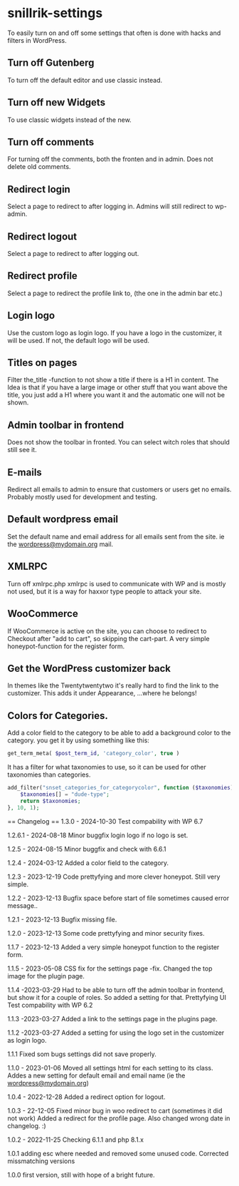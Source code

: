 # snillrik-settings
 To easily turn on and off some settings that often is done with hacks and filters in WordPress.

## Turn off Gutenberg
To turn off the default editor and use classic instead.

## Turn off new Widgets
To use classic widgets instead of the new.

## Turn off comments
For turning off the comments, both the fronten and in admin. Does not delete old comments.

## Redirect login
Select a page to redirect to after logging in. Admins will still redirect to wp-admin.

## Redirect logout
Select a page to redirect to after logging out.

## Redirect profile
Select a page to redirect the profile link to, (the one in the admin bar etc.)

## Login logo
Use the custom logo as login logo. If you have a logo in the customizer, it will be used. If not, the default logo will be used.

## Titles on pages
Filter the_title -function to not show a title if there is a H1 in content. The Idea is that if you have a large image or other stuff that you want above the title, you just add a H1 where you want it and the automatic one will not be shown.

## Admin toolbar in frontend
Does not show the toolbar in fronted. You can select witch roles that should still see it.

## E-mails
Redirect all emails to admin to ensure that customers or users get no emails.
Probably mostly used for development and testing.

## Default wordpress email 
Set the default name and email address for all emails sent from the site. ie the wordpress@mydomain.org mail.

## XMLRPC
Turn off xmlrpc.php xmlrpc is used to communicate with WP and is mostly not used, but it is a way for haxxor type people to attack your site.

## WooCommerce
If WooCommerce is active on the site, you can choose to redirect to Checkout after "add to cart", so skipping the cart-part.
A very simple honeypot-function for the register form.

## Get the WordPress customizer back
In themes like the Twentytwentytwo it's really hard to find the link to the customizer. This adds it under Appearance, ...where he belongs!

## Colors for Categories.
Add a color field to the category to be able to add a background color to the category. you get it by using something like this:
```php
get_term_meta( $post_term_id, 'category_color', true )
```
It has a filter for what taxonomies to use, so it can be used for other taxonomies than categories.

```php
add_filter("snset_categories_for_categorycolor", function ($taxonomies) {
    $taxonomies[] = "dude-type";
    return $taxonomies;
}, 10, 1);
```

== Changelog ==
1.3.0 - 2024-10-30
Test compability with WP 6.7

1.2.6.1 - 2024-08-18
Minor buggfix login logo if no logo is set.

1.2.5 - 2024-08-15
Minor buggfix and check with 6.6.1

1.2.4 - 2024-03-12
Added a color field to the category.

1.2.3 - 2023-12-19
Code prettyfying and more clever honeypot. Still very simple.

1.2.2 - 2023-12-13
Bugfix space before start of file sometimes caused error message..

1.2.1 - 2023-12-13
Bugfix missing file.

1.2.0 - 2023-12-13
Some code prettyfying and minor security fixes.

1.1.7 - 2023-12-13
Added a very simple honeypot function to the register form.

1.1.5 - 2023-05-08
CSS fix for the settings page -fix. 
Changed the top image for the plugin page.

1.1.4 -2023-03-29
Had to be able to turn off the admin toolbar in frontend, but show it for a couple of roles. So added a setting for that.
Prettyfying UI
Test compability with WP 6.2

1.1.3 -2023-03-27
Added a link to the settings page in the plugins page.

1.1.2 -2023-03-27
Added a setting for using the logo set in the customizer as login logo.

1.1.1
Fixed som bugs settings did not save properly.

1.1.0 - 2023-01-06
Moved all settings html for each setting to its class.
Addes a new setting for default email and email name (ie the wordpress@mydomain.org)

1.0.4 - 2022-12-28
Added a redirect option for logout.

1.0.3 - 22-12-05
Fixed minor bug in woo redirect to cart (sometimes it did not work)
Added a redirect for the profile page.
Also changed wrong date in changelog. :)

1.0.2 - 2022-11-25
Checking 6.1.1 and php 8.1.x

1.0.1 adding esc where needed and removed some unused code. Corrected missmatching versions

1.0.0 first version, still with hope of a bright future.